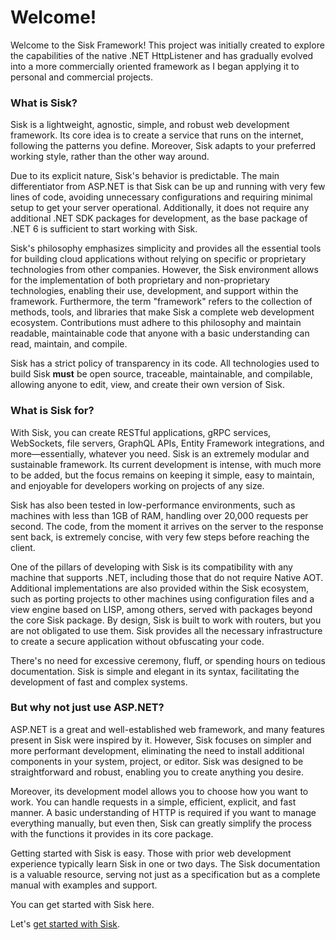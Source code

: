 # Welcome!

Welcome to the Sisk Framework! This project was initially created to explore the capabilities of the native .NET HttpListener and has gradually evolved into a more commercially oriented framework as I began applying it to personal and commercial projects.

### What is Sisk?

Sisk is a lightweight, agnostic, simple, and robust web development framework. Its core idea is to create a service that runs on the internet, following the patterns you define. Moreover, Sisk adapts to your preferred working style, rather than the other way around.

Due to its explicit nature, Sisk's behavior is predictable. The main differentiator from ASP.NET is that Sisk can be up and running with very few lines of code, avoiding unnecessary configurations and requiring minimal setup to get your server operational. Additionally, it does not require any additional .NET SDK packages for development, as the base package of .NET 6 is sufficient to start working with Sisk.

Sisk's philosophy emphasizes simplicity and provides all the essential tools for building cloud applications without relying on specific or proprietary technologies from other companies. However, the Sisk environment allows for the implementation of both proprietary and non-proprietary technologies, enabling their use, development, and support within the framework. Furthermore, the term "framework" refers to the collection of methods, tools, and libraries that make Sisk a complete web development ecosystem. Contributions must adhere to this philosophy and maintain readable, maintainable code that anyone with a basic understanding can read, maintain, and compile.

Sisk has a strict policy of transparency in its code. All technologies used to build Sisk **must** be open source, traceable, maintainable, and compilable, allowing anyone to edit, view, and create their own version of Sisk.

### What is Sisk for?

With Sisk, you can create RESTful applications, gRPC services, WebSockets, file servers, GraphQL APIs, Entity Framework integrations, and more—essentially, whatever you need. Sisk is an extremely modular and sustainable framework. Its current development is intense, with much more to be added, but the focus remains on keeping it simple, easy to maintain, and enjoyable for developers working on projects of any size.

Sisk has also been tested in low-performance environments, such as machines with less than 1GB of RAM, handling over 20,000 requests per second. The code, from the moment it arrives on the server to the response sent back, is extremely concise, with very few steps before reaching the client.

One of the pillars of developing with Sisk is its compatibility with any machine that supports .NET, including those that do not require Native AOT. Additional implementations are also provided within the Sisk ecosystem, such as porting projects to other machines using configuration files and a view engine based on LISP, among others, served with packages beyond the core Sisk package. By design, Sisk is built to work with routers, but you are not obligated to use them. Sisk provides all the necessary infrastructure to create a secure application without obfuscating your code.

There's no need for excessive ceremony, fluff, or spending hours on tedious documentation. Sisk is simple and elegant in its syntax, facilitating the development of fast and complex systems.

### But why not just use ASP.NET?

ASP.NET is a great and well-established web framework, and many features present in Sisk were inspired by it. However, Sisk focuses on simpler and more performant development, eliminating the need to install additional components in your system, project, or editor. Sisk was designed to be straightforward and robust, enabling you to create anything you desire.

Moreover, its development model allows you to choose how you want to work. You can handle requests in a simple, efficient, explicit, and fast manner. A basic understanding of HTTP is required if you want to manage everything manually, but even then, Sisk can greatly simplify the process with the functions it provides in its core package.

Getting started with Sisk is easy. Those with prior web development experience typically learn Sisk in one or two days. The Sisk documentation is a valuable resource, serving not just as a specification but as a complete manual with examples and support.

You can get started with Sisk here.

Let's [get started with Sisk](/docs/getting-started).
